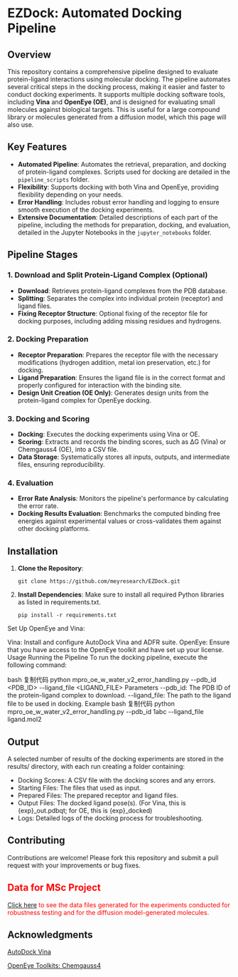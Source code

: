 # EZDock: Automated Docking Pipeline

## Overview

This repository contains a comprehensive pipeline designed to evaluate protein-ligand interactions using molecular docking. The pipeline automates several critical steps in the docking process, making it easier and faster to conduct docking experiments. It supports multiple docking software tools, including **Vina** and **OpenEye (OE)**, and is designed for evaluating small molecules against biological targets. This is useful for a large compound library or molecules generated from a diffusion model, which this page will also use.

## Key Features

- **Automated Pipeline**: Automates the retrieval, preparation, and docking of protein-ligand complexes. Scripts used for docking are detailed in the ``pipeline_scripts`` folder.
- **Flexibility**: Supports docking with both Vina and OpenEye, providing flexibility depending on your needs.
- **Error Handling**: Includes robust error handling and logging to ensure smooth execution of the docking experiments.
- **Extensive Documentation**: Detailed descriptions of each part of the pipeline, including the methods for preparation, docking, and evaluation, detailed in the Jupyter Notebooks in the ``jupyter_notebooks`` folder.

## Pipeline Stages

### 1. Download and Split Protein-Ligand Complex (Optional)
- **Download**: Retrieves protein-ligand complexes from the PDB database.
- **Splitting**: Separates the complex into individual protein (receptor) and ligand files.
- **Fixing Receptor Structure**: Optional fixing of the receptor file for docking purposes, including adding missing residues and hydrogens.

### 2. Docking Preparation
- **Receptor Preparation**: Prepares the receptor file with the necessary modifications (hydrogen addition, metal ion preservation, etc.) for docking.
- **Ligand Preparation**: Ensures the ligand file is in the correct format and properly configured for interaction with the binding site.
- **Design Unit Creation (OE Only)**: Generates design units from the protein-ligand complex for OpenEye docking.

### 3. Docking and Scoring
- **Docking**: Executes the docking experiments using Vina or OE.
- **Scoring**: Extracts and records the binding scores, such as ΔG (Vina) or Chemgauss4 (OE), into a CSV file.
- **Data Storage**: Systematically stores all inputs, outputs, and intermediate files, ensuring reproducibility.

### 4. Evaluation
- **Error Rate Analysis**: Monitors the pipeline's performance by calculating the error rate.
- **Docking Results Evaluation**: Benchmarks the computed binding free energies against experimental values or cross-validates them against other docking platforms.

## Installation

1. **Clone the Repository**:
   ```
   git clone https://github.com/meyresearch/EZDock.git
   ```
   
2. **Install Dependencies**:
Make sure to install all required Python libraries as listed in requirements.txt.
    ```
    pip install -r requirements.txt
    ```
Set Up OpenEye and Vina:

Vina: Install and configure AutoDock Vina and ADFR suite.
OpenEye: Ensure that you have access to the OpenEye toolkit and have set up your license.
Usage
Running the Pipeline
To run the docking pipeline, execute the following command:

bash
复制代码
python mpro_oe_w_water_v2_error_handling.py --pdb_id <PDB_ID> --ligand_file <LIGAND_FILE>
Parameters
--pdb_id: The PDB ID of the protein-ligand complex to download.
--ligand_file: The path to the ligand file to be used in docking.
Example
bash
复制代码
python mpro_oe_w_water_v2_error_handling.py --pdb_id 1abc --ligand_file ligand.mol2

## Output

A selected number of results of the docking experiments are stored in the results/ directory, with each run creating a folder containing:

- Docking Scores: A CSV file with the docking scores and any errors.
- Starting Files: The files that used as input.
- Prepared Files: The prepared receptor and ligand files.
- Output Files: The docked ligand pose(s). (For Vina, this is {exp}_out.pdbqt; for OE, this is {exp}_docked)
- Logs: Detailed logs of the docking process for troubleshooting.

## Contributing
Contributions are welcome! Please fork this repository and submit a pull request with your improvements or bug fixes.

<span style="color:red">

## Data for MSc Project

[Click here](https://uoe-my.sharepoint.com/:u:/g/personal/s1732775_ed_ac_uk/EZn9Vb2VxoxOont6QMtDSg0BNgIGWPrm_rcKl6ZrWCAIGw?e=N2TKmb) to see the data files generated for the experiments conducted for robustness testing and for the diffusion model-generated molecules.

</span>

## Acknowledgments

[AutoDock Vina](https://vina.scripps.edu/)

[OpenEye Toolkits: Chemgauss4](https://docs.eyesopen.com/toolkits/cpp/dockingtk/scoring.html#section-scoring-chemgauss4)
